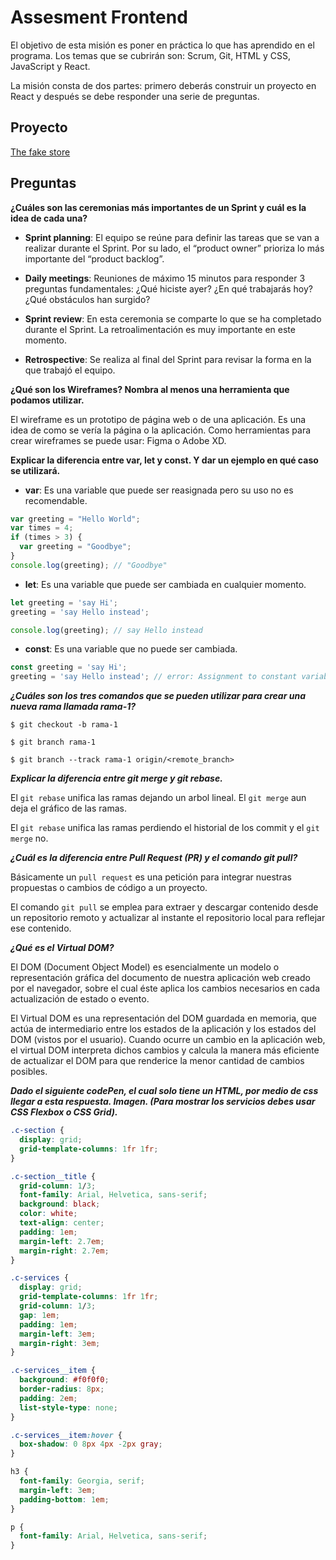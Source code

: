 # Assesment Frontend

El objetivo de esta misión es poner en práctica lo que has aprendido en el programa. Los temas que se cubrirán son: Scrum, Git, HTML y CSS, JavaScript y React.

La misión consta de dos partes: primero deberás construir un proyecto en React y después se debe responder una serie de preguntas.

## Proyecto

[The fake store](assesmet-frontend.netlify.app)

## Preguntas

**¿Cuáles son las ceremonias más importantes de un Sprint y cuál es la idea de cada una?**

- **Sprint planning**: El equipo se reúne para definir las tareas que se van a realizar durante el Sprint. Por su lado, el “product owner” prioriza lo más importante del “product backlog”.

- **Daily meetings**: Reuniones de máximo 15 minutos para responder 3 preguntas fundamentales: ¿Qué hiciste ayer? ¿En qué trabajarás hoy? ¿Qué obstáculos han surgido?

- **Sprint review**: En esta ceremonia se comparte lo que se ha completado durante el Sprint. La retroalimentación es muy importante en este momento.

- **Retrospective**: Se realiza al final del Sprint para revisar la forma en la que trabajó el equipo.

**¿Qué son los Wireframes? Nombra al menos una herramienta que podamos utilizar.**

El wireframe es un prototipo de página web o de una aplicación. Es una idea de como se vería la página o la aplicación. Como herramientas para crear wireframes se puede usar: Figma o Adobe XD.

**Explicar la diferencia entre var, let y const. Y dar un ejemplo en qué caso se utilizará.**

- **var**: Es una variable que puede ser reasignada pero su uso no es recomendable.

```js
var greeting = "Hello World";
var times = 4;
if (times > 3) {
  var greeting = "Goodbye";
}
console.log(greeting); // "Goodbye"
```
- **let**: Es una variable que puede ser cambiada en cualquier momento.

```js
let greeting = 'say Hi';
greeting = 'say Hello instead';

console.log(greeting); // say Hello instead
```
- **const**: Es una variable que no puede ser cambiada.
```js
const greeting = 'say Hi';
greeting = 'say Hello instead'; // error: Assignment to constant variable.
```
***¿Cuáles son los tres comandos que se pueden utilizar para crear una nueva rama llamada rama-1?***

`$ git checkout -b rama-1`

`$ git branch rama-1`

`$ git branch --track rama-1 origin/<remote_branch>`

***Explicar la diferencia entre git merge y git rebase.***

El `git rebase` unifica las ramas dejando un arbol lineal. El `git merge` aun deja el gráfico de las ramas.

El `git rebase` unifica las ramas perdiendo el historial de los commit y el `git merge` no. 

***¿Cuál es la diferencia entre Pull Request (PR) y el comando git pull?***

Básicamente un `pull request` es una petición para integrar nuestras propuestas o cambios de código a un proyecto.

El comando `git pull` se emplea para extraer y descargar contenido desde un repositorio remoto y actualizar al instante el repositorio local para reflejar ese contenido.

***¿Qué es el Virtual DOM?***

El DOM (Document Object Model) es esencialmente un modelo o representación gráfica del documento de nuestra aplicación web creado por el navegador, sobre el cual éste aplica los cambios necesarios en cada actualización de estado o evento.

El Virtual DOM es una representación del DOM guardada en memoria, que actúa de intermediario entre los estados de la aplicación y los estados del DOM (vistos por el usuario). Cuando ocurre un cambio en la aplicación web, el virtual DOM interpreta dichos cambios y calcula la manera más eficiente de actualizar el DOM para que renderice la menor cantidad de cambios posibles.

***Dado el siguiente codePen, el cual solo tiene un HTML, por medio de css llegar a esta respuesta. Imagen. (Para mostrar los servicios debes usar CSS Flexbox o CSS Grid).***

```css
.c-section {
  display: grid;
  grid-template-columns: 1fr 1fr;
}

.c-section__title {
  grid-column: 1/3;
  font-family: Arial, Helvetica, sans-serif;
  background: black;
  color: white;
  text-align: center;
  padding: 1em;
  margin-left: 2.7em;
  margin-right: 2.7em;
}

.c-services {
  display: grid;
  grid-template-columns: 1fr 1fr;
  grid-column: 1/3;
  gap: 1em;
  padding: 1em;
  margin-left: 3em;
  margin-right: 3em;
}

.c-services__item {
  background: #f0f0f0;
  border-radius: 8px;
  padding: 2em;
  list-style-type: none;
}

.c-services__item:hover {
  box-shadow: 0 8px 4px -2px gray;
}

h3 {
  font-family: Georgia, serif;
  margin-left: 3em;
  padding-bottom: 1em;
}

p {
  font-family: Arial, Helvetica, sans-serif;
}
```
